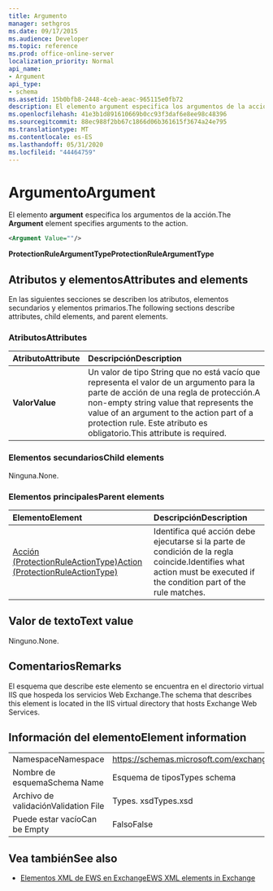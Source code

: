 ```yaml
---
title: Argumento
manager: sethgros
ms.date: 09/17/2015
ms.audience: Developer
ms.topic: reference
ms.prod: office-online-server
localization_priority: Normal
api_name:
- Argument
api_type:
- schema
ms.assetid: 15b0bfb8-2448-4ceb-aeac-965115e0fb72
description: El elemento argument especifica los argumentos de la acción.
ms.openlocfilehash: 41e3b1d891610669b0cc93f3daf6e8ee98c48396
ms.sourcegitcommit: 88ec988f2bb67c1866d06b361615f3674a24e795
ms.translationtype: MT
ms.contentlocale: es-ES
ms.lasthandoff: 05/31/2020
ms.locfileid: "44464759"
---
```

# <a name="argument"></a><span data-ttu-id="a15b2-103">Argumento</span><span class="sxs-lookup"><span data-stu-id="a15b2-103">Argument</span></span>

<span data-ttu-id="a15b2-104">El elemento **argument** especifica los argumentos de la acción.</span><span class="sxs-lookup"><span data-stu-id="a15b2-104">The **Argument** element specifies arguments to the action.</span></span> 
  
```xml
<Argument Value=""/>
```

 <span data-ttu-id="a15b2-105">**ProtectionRuleArgumentType**</span><span class="sxs-lookup"><span data-stu-id="a15b2-105">**ProtectionRuleArgumentType**</span></span>
## <a name="attributes-and-elements"></a><span data-ttu-id="a15b2-106">Atributos y elementos</span><span class="sxs-lookup"><span data-stu-id="a15b2-106">Attributes and elements</span></span>

<span data-ttu-id="a15b2-107">En las siguientes secciones se describen los atributos, elementos secundarios y elementos primarios.</span><span class="sxs-lookup"><span data-stu-id="a15b2-107">The following sections describe attributes, child elements, and parent elements.</span></span>
  
### <a name="attributes"></a><span data-ttu-id="a15b2-108">Atributos</span><span class="sxs-lookup"><span data-stu-id="a15b2-108">Attributes</span></span>

|<span data-ttu-id="a15b2-109">**Atributo**</span><span class="sxs-lookup"><span data-stu-id="a15b2-109">**Attribute**</span></span>|<span data-ttu-id="a15b2-110">**Descripción**</span><span class="sxs-lookup"><span data-stu-id="a15b2-110">**Description**</span></span>|
|:-----|:-----|
|<span data-ttu-id="a15b2-111">**Valor**</span><span class="sxs-lookup"><span data-stu-id="a15b2-111">**Value**</span></span> <br/> |<span data-ttu-id="a15b2-112">Un valor de tipo String que no está vacío que representa el valor de un argumento para la parte de acción de una regla de protección.</span><span class="sxs-lookup"><span data-stu-id="a15b2-112">A non-empty string value that represents the value of an argument to the action part of a protection rule.</span></span> <span data-ttu-id="a15b2-113">Este atributo es obligatorio.</span><span class="sxs-lookup"><span data-stu-id="a15b2-113">This attribute is required.</span></span>  <br/> |
   
### <a name="child-elements"></a><span data-ttu-id="a15b2-114">Elementos secundarios</span><span class="sxs-lookup"><span data-stu-id="a15b2-114">Child elements</span></span>

<span data-ttu-id="a15b2-115">Ninguna.</span><span class="sxs-lookup"><span data-stu-id="a15b2-115">None.</span></span>
  
### <a name="parent-elements"></a><span data-ttu-id="a15b2-116">Elementos principales</span><span class="sxs-lookup"><span data-stu-id="a15b2-116">Parent elements</span></span>

|<span data-ttu-id="a15b2-117">**Elemento**</span><span class="sxs-lookup"><span data-stu-id="a15b2-117">**Element**</span></span>|<span data-ttu-id="a15b2-118">**Descripción**</span><span class="sxs-lookup"><span data-stu-id="a15b2-118">**Description**</span></span>|
|:-----|:-----|
|[<span data-ttu-id="a15b2-119">Acción (ProtectionRuleActionType)</span><span class="sxs-lookup"><span data-stu-id="a15b2-119">Action (ProtectionRuleActionType)</span></span>](action-protectionruleactiontype.md) <br/> |<span data-ttu-id="a15b2-120">Identifica qué acción debe ejecutarse si la parte de condición de la regla coincide.</span><span class="sxs-lookup"><span data-stu-id="a15b2-120">Identifies what action must be executed if the condition part of the rule matches.</span></span>  <br/> |
   
## <a name="text-value"></a><span data-ttu-id="a15b2-121">Valor de texto</span><span class="sxs-lookup"><span data-stu-id="a15b2-121">Text value</span></span>

<span data-ttu-id="a15b2-122">Ninguno.</span><span class="sxs-lookup"><span data-stu-id="a15b2-122">None.</span></span>
  
## <a name="remarks"></a><span data-ttu-id="a15b2-123">Comentarios</span><span class="sxs-lookup"><span data-stu-id="a15b2-123">Remarks</span></span>

<span data-ttu-id="a15b2-124">El esquema que describe este elemento se encuentra en el directorio virtual IIS que hospeda los servicios Web Exchange.</span><span class="sxs-lookup"><span data-stu-id="a15b2-124">The schema that describes this element is located in the IIS virtual directory that hosts Exchange Web Services.</span></span>
  
## <a name="element-information"></a><span data-ttu-id="a15b2-125">Información del elemento</span><span class="sxs-lookup"><span data-stu-id="a15b2-125">Element information</span></span>

|||
|:-----|:-----|
|<span data-ttu-id="a15b2-126">Namespace</span><span class="sxs-lookup"><span data-stu-id="a15b2-126">Namespace</span></span>  <br/> |https://schemas.microsoft.com/exchange/services/2006/types  <br/> |
|<span data-ttu-id="a15b2-127">Nombre de esquema</span><span class="sxs-lookup"><span data-stu-id="a15b2-127">Schema Name</span></span>  <br/> |<span data-ttu-id="a15b2-128">Esquema de tipos</span><span class="sxs-lookup"><span data-stu-id="a15b2-128">Types schema</span></span>  <br/> |
|<span data-ttu-id="a15b2-129">Archivo de validación</span><span class="sxs-lookup"><span data-stu-id="a15b2-129">Validation File</span></span>  <br/> |<span data-ttu-id="a15b2-130">Types. xsd</span><span class="sxs-lookup"><span data-stu-id="a15b2-130">Types.xsd</span></span>  <br/> |
|<span data-ttu-id="a15b2-131">Puede estar vacío</span><span class="sxs-lookup"><span data-stu-id="a15b2-131">Can be Empty</span></span>  <br/> |<span data-ttu-id="a15b2-132">Falso</span><span class="sxs-lookup"><span data-stu-id="a15b2-132">False</span></span>  <br/> |
   
## <a name="see-also"></a><span data-ttu-id="a15b2-133">Vea también</span><span class="sxs-lookup"><span data-stu-id="a15b2-133">See also</span></span>

- [<span data-ttu-id="a15b2-134">Elementos XML de EWS en Exchange</span><span class="sxs-lookup"><span data-stu-id="a15b2-134">EWS XML elements in Exchange</span></span>](ews-xml-elements-in-exchange.md)

